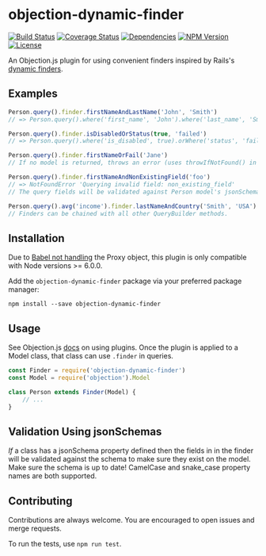 # objection-dynamic-finder

<a href="https://travis-ci.org/snlamm/objection-dynamic-finder"><img src="https://travis-ci.org/snlamm/objection-dynamic-finder.svg?branch=master" alt="Build Status"></a>
<a href='https://coveralls.io/github/snlamm/objection-dynamic-finder?branch=master'><img src='https://coveralls.io/repos/github/snlamm/objection-dynamic-finder/badge.svg?branch=master' alt='Coverage Status' /></a>
<a href="https://www.npmjs.com/package/objection-dynamic-finder"><img src="https://img.shields.io/gemnasium/mathiasbynens/he.svg" alt="Dependencies"></a>
<a href="https://www.npmjs.com/package/objection-dynamic-finder"><img src="https://img.shields.io/npm/v/objection-dynamic-finder.svg" alt="NPM Version"></a>
<a href="https://www.npmjs.com/package/objection-dynamic-finder"><img src="https://img.shields.io/npm/l/objection-dynamic-finder.svg" alt="License"></a>

An Objection.js plugin for using convenient finders inspired by Rails's [dynamic finders](http://guides.rubyonrails.org/active_record_querying.html#dynamic-finders).

## Examples

```js
Person.query().finder.firstNameAndLastName('John', 'Smith')
// => Person.query().where('first_name', 'John').where('last_name', 'Smith')

Person.query().finder.isDisabledOrStatus(true, 'failed')
// => Person.query().where('is_disabled', true).orWhere('status', 'failed')

Person.query().finder.firstNameOrFail('Jane')
// If no model is returned, throws an error (uses throwIfNotFound() in Objection > 0.8.1)

Person.query().finder.firstNameAndNonExistingField('foo')
// => NotFoundError 'Querying invalid field: non_existing_field'
// The query fields will be validated against Person model's jsonSchema, if it has one.

Person.query().avg('income').finder.lastNameAndCountry('Smith', 'USA').where('age', '<', 30)
// Finders can be chained with all other QueryBuilder methods.
```

## Installation
Due to [Babel not handling](http://babeljs.io/learn-es2015/#ecmascript-2015-features-proxies) the Proxy object, this plugin is only compatible with Node versions >= 6.0.0.

Add the `objection-dynamic-finder` package via your preferred package manager:

```shell
npm install --save objection-dynamic-finder
```

## Usage

See Objection.js [docs](http://vincit.github.io/objection.js/#plugin-development-best-practices) on using plugins. Once the plugin is applied to a Model class, that class can use `.finder` in queries.

```js
const Finder = require('objection-dynamic-finder')
const Model = require('objection').Model

class Person extends Finder(Model) {
	// ...
}

```

## Validation Using jsonSchemas

_If_ a class has a jsonSchema property defined then the fields in in the finder will be validated against the schema to make sure they exist on the model. Make sure the schema is up to date! CamelCase and snake_case property names are both supported.

## Contributing
Contributions are always welcome. You are encouraged to open issues and merge requests.

To run the tests, use `npm run test`.
